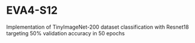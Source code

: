 # EVA4-S12
Implementation of TinyImageNet-200 dataset classification with Resnet18 targeting 50% validation accuracy in 50 epochs
